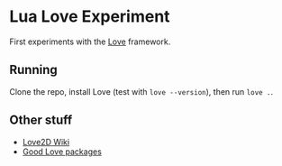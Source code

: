 # Lua Love Experiment

First experiments with the [Love](https://love2d.org/) framework.

## Running

Clone the repo, install Love (test with `love --version`), then run `love .`.

## Other stuff

- [Love2D Wiki](https://love2d.org/wiki/Main_Page)
- [Good Love packages](https://project-awesome.org/love2d-community/awesome-love2d)
